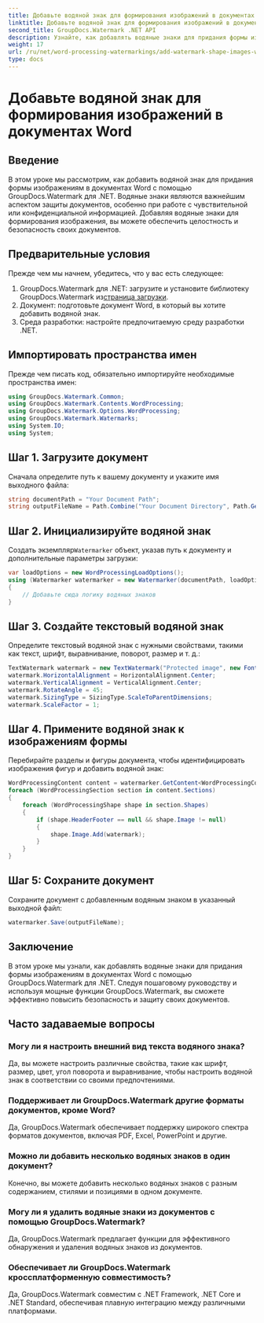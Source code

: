 ```yaml
---
title: Добавьте водяной знак для формирования изображений в документах Word
linktitle: Добавьте водяной знак для формирования изображений в документах Word
second_title: GroupDocs.Watermark .NET API
description: Узнайте, как добавлять водяные знаки для придания формы изображениям в документах Word с помощью GroupDocs.Watermark для .NET. Повысьте безопасность документов с помощью этого руководства.
weight: 17
url: /ru/net/word-processing-watermarkings/add-watermark-shape-images-word-docs/
type: docs
---
```

# Добавьте водяной знак для формирования изображений в документах Word

## Введение
В этом уроке мы рассмотрим, как добавить водяной знак для придания формы изображениям в документах Word с помощью GroupDocs.Watermark для .NET. Водяные знаки являются важнейшим аспектом защиты документов, особенно при работе с чувствительной или конфиденциальной информацией. Добавляя водяные знаки для формирования изображения, вы можете обеспечить целостность и безопасность своих документов.
## Предварительные условия
Прежде чем мы начнем, убедитесь, что у вас есть следующее:
1.  GroupDocs.Watermark для .NET: загрузите и установите библиотеку GroupDocs.Watermark из[страница загрузки](https://releases.groupdocs.com/Watermark/net/).
2. Документ: подготовьте документ Word, в который вы хотите добавить водяной знак.
3. Среда разработки: настройте предпочитаемую среду разработки .NET.
## Импортировать пространства имен
Прежде чем писать код, обязательно импортируйте необходимые пространства имен:
```csharp
using GroupDocs.Watermark.Common;
using GroupDocs.Watermark.Contents.WordProcessing;
using GroupDocs.Watermark.Options.WordProcessing;
using GroupDocs.Watermark.Watermarks;
using System.IO;
using System;
```
## Шаг 1. Загрузите документ
Сначала определите путь к вашему документу и укажите имя выходного файла:
```csharp
string documentPath = "Your Document Path";
string outputFileName = Path.Combine("Your Document Directory", Path.GetFileName(documentPath));
```
## Шаг 2. Инициализируйте водяной знак
 Создать экземпляр`Watermarker` объект, указав путь к документу и дополнительные параметры загрузки:
```csharp
var loadOptions = new WordProcessingLoadOptions();
using (Watermarker watermarker = new Watermarker(documentPath, loadOptions))
{
    // Добавьте сюда логику водяных знаков
}
```
## Шаг 3. Создайте текстовый водяной знак
Определите текстовый водяной знак с нужными свойствами, такими как текст, шрифт, выравнивание, поворот, размер и т. д.:
```csharp
TextWatermark watermark = new TextWatermark("Protected image", new Font("Arial", 8));
watermark.HorizontalAlignment = HorizontalAlignment.Center;
watermark.VerticalAlignment = VerticalAlignment.Center;
watermark.RotateAngle = 45;
watermark.SizingType = SizingType.ScaleToParentDimensions;
watermark.ScaleFactor = 1;
```
## Шаг 4. Примените водяной знак к изображениям формы
Перебирайте разделы и фигуры документа, чтобы идентифицировать изображения фигур и добавить водяной знак:
```csharp
WordProcessingContent content = watermarker.GetContent<WordProcessingContent>();
foreach (WordProcessingSection section in content.Sections)
{
    foreach (WordProcessingShape shape in section.Shapes)
    {
        if (shape.HeaderFooter == null && shape.Image != null)
        {
            shape.Image.Add(watermark);
        }
    }
}
```
## Шаг 5: Сохраните документ
Сохраните документ с добавленным водяным знаком в указанный выходной файл:
```csharp
watermarker.Save(outputFileName);
```

## Заключение
В этом уроке мы узнали, как добавлять водяные знаки для придания формы изображениям в документах Word с помощью GroupDocs.Watermark для .NET. Следуя пошаговому руководству и используя мощные функции GroupDocs.Watermark, вы сможете эффективно повысить безопасность и защиту своих документов.
## Часто задаваемые вопросы
### Могу ли я настроить внешний вид текста водяного знака?
Да, вы можете настроить различные свойства, такие как шрифт, размер, цвет, угол поворота и выравнивание, чтобы настроить водяной знак в соответствии со своими предпочтениями.
### Поддерживает ли GroupDocs.Watermark другие форматы документов, кроме Word?
Да, GroupDocs.Watermark обеспечивает поддержку широкого спектра форматов документов, включая PDF, Excel, PowerPoint и другие.
### Можно ли добавить несколько водяных знаков в один документ?
Конечно, вы можете добавить несколько водяных знаков с разным содержанием, стилями и позициями в одном документе.
### Могу ли я удалить водяные знаки из документов с помощью GroupDocs.Watermark?
Да, GroupDocs.Watermark предлагает функции для эффективного обнаружения и удаления водяных знаков из документов.
### Обеспечивает ли GroupDocs.Watermark кроссплатформенную совместимость?
Да, GroupDocs.Watermark совместим с .NET Framework, .NET Core и .NET Standard, обеспечивая плавную интеграцию между различными платформами.